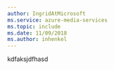 ```yaml
---
author: IngridAtMicrosoft
ms.service: azure-media-services
ms.topic: include
ms.date: 11/09/2018	
ms.author: inhenkel
---
```


kdfaksjdfhasd